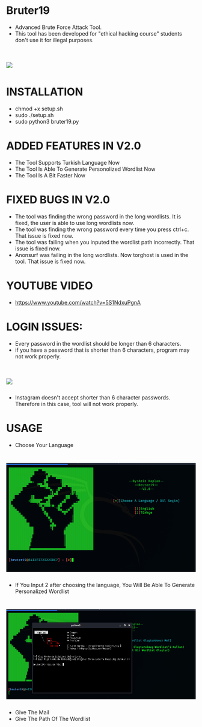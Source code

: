 # Bruter19
* Advanced Brute Force Attack Tool.
* This tool has been developed for "ethical hacking course" students don't use it for illegal purposes.
# ![](banner/1.png)
# INSTALLATION
* chmod +x setup.sh
* sudo ./setup.sh
* sudo python3 bruter19.py
# ADDED FEATURES IN V2.0
* The Tool Supports Turkish Language Now
* The Tool Is Able To Generate Personolized Wordlist Now
* The Tool Is A Bit Faster Now
# FIXED BUGS IN V2.0
* The tool was finding the wrong password in the long wordlists. It is fixed, the user is able to use long wordlists now.
* The tool was finding the wrong password every time you press ctrl+c. That issue is fixed now.
* The tool was failing when you inputed the wordlist path incorrectly. That issue is fixed now.
* Anonsurf was failing in the long wordlists. Now torghost is used in the tool. That issue is fixed now.
# YOUTUBE VIDEO
* https://www.youtube.com/watch?v=5S1NdxuPgnA
# LOGIN ISSUES:
* Every password in the wordlist should be longer than 6 characters.
* if you have a password that is shorter than 6 characters, program may not work properly.
# ![](banner/pic1.png)
* Instagram doesn't accept shorter than 6 character passwords. Therefore in this case, tool will not work properly.
# USAGE
* Choose Your Language
# ![](banner/2.png)
* If You Input 2 after choosing the language, You Will Be Able To Generate Personalized Wordlist
# ![](banner/cupp.png)
* Give The Mail 
* Give The Path Of The Wordlist

